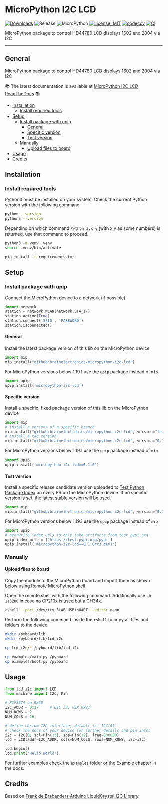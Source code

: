 # MicroPython I2C LCD

[![Downloads](https://pepy.tech/badge/micropython-i2c-lcd)](https://pepy.tech/project/micropython-i2c-lcd)
![Release](https://img.shields.io/github/v/release/brainelectronics/micropython-i2c-lcd?include_prereleases&color=success)
![MicroPython](https://img.shields.io/badge/micropython-Ok-green.svg)
[![License: MIT](https://img.shields.io/badge/License-MIT-yellow.svg)](https://opensource.org/licenses/MIT)
[![codecov](https://codecov.io/github/brainelectronics/micropython-i2c-lcd/branch/main/graph/badge.svg)](https://app.codecov.io/github/brainelectronics/micropython-i2c-lcd)
[![CI](https://github.com/brainelectronics/micropython-i2c-lcd/actions/workflows/release.yml/badge.svg)](https://github.com/brainelectronics/micropython-i2c-lcd/actions/workflows/release.yml)

MicroPython package to control HD44780 LCD displays 1602 and 2004 via I2C

---------------

## General

MicroPython package to control HD44780 LCD displays 1602 and 2004 via I2C

📚 The latest documentation is available at
[MicroPython I2C LCD ReadTheDocs][ref-rtd-micropython-i2c-lcd] 📚

<!-- MarkdownTOC -->

- [Installation](#installation)
	- [Install required tools](#install-required-tools)
- [Setup](#setup)
	- [Install package with upip](#install-package-with-upip)
		- [General](#general)
		- [Specific version](#specific-version)
		- [Test version](#test-version)
	- [Manually](#manually)
		- [Upload files to board](#upload-files-to-board)
- [Usage](#usage)
- [Credits](#credits)

<!-- /MarkdownTOC -->

## Installation

### Install required tools

Python3 must be installed on your system. Check the current Python version
with the following command

```bash
python --version
python3 --version
```

Depending on which command `Python 3.x.y` (with x.y as some numbers) is
returned, use that command to proceed.

```bash
python3 -m venv .venv
source .venv/bin/activate

pip install -r requirements.txt
```

## Setup

### Install package with upip

Connect the MicroPython device to a network (if possible)

```python
import network
station = network.WLAN(network.STA_IF)
station.active(True)
station.connect('SSID', 'PASSWORD')
station.isconnected()
```

#### General

Install the latest package version of this lib on the MicroPython device

```python
import mip
mip.install("github:brainelectronics/micropython-i2c-lcd")
```

For MicroPython versions below 1.19.1 use the `upip` package instead of `mip`

```python
import upip
upip.install('micropython-i2c-lcd')
```

#### Specific version

Install a specific, fixed package version of this lib on the MicroPython device

```python
import mip
# install a verions of a specific branch
mip.install("github:brainelectronics/micropython-i2c-lcd", version="feature/initial-implementation")
# install a tag version
mip.install("github:brainelectronics/micropython-i2c-lcd", version="0.1.0")
```

For MicroPython versions below 1.19.1 use the `upip` package instead of `mip`

```python
import upip
upip.install('micropython-i2c-lcd==0.1.0')
```

#### Test version

Install a specific release candidate version uploaded to
[Test Python Package Index](https://test.pypi.org/) on every PR on the
MicroPython device. If no specific version is set, the latest stable version
will be used.

```python
import mip
mip.install("github:brainelectronics/micropython-i2c-lcd", version="0.1.0-rc3.dev1")
```

For MicroPython versions below 1.19.1 use the `upip` package instead of `mip`

```python
import upip
# overwrite index_urls to only take artifacts from test.pypi.org
upip.index_urls = ['https://test.pypi.org/pypi']
upip.install('micropython-i2c-lcd==0.1.0rc3.dev1')
```

### Manually

#### Upload files to board

Copy the module to the MicroPython board and import them as shown below
using [Remote MicroPython shell][ref-remote-upy-shell]

Open the remote shell with the following command. Additionally use `-b 115200`
in case no CP210x is used but a CH34x.

```bash
rshell --port /dev/tty.SLAB_USBtoUART --editor nano
```

Perform the following command inside the `rshell` to copy all files and
folders to the device

```bash
mkdir /pyboard/lib
mkdir /pyboard/lib/lcd_i2c

cp lcd_i2c/* /pyboard/lib/lcd_i2c

cp examples/main.py /pyboard
cp examples/boot.py /pyboard
```

## Usage

```python
from lcd_i2c import LCD
from machine import I2C, Pin

# PCF8574 on 0x50
I2C_ADDR = 0x27     # DEC 39, HEX 0x27
NUM_ROWS = 2
NUM_COLS = 16

# define custom I2C interface, default is 'I2C(0)'
# check the docs of your device for further details and pin infos
i2c = I2C(0, scl=Pin(13), sda=Pin(12), freq=800000)
lcd = LCD(addr=I2C_ADDR, cols=NUM_COLS, rows=NUM_ROWS, i2c=i2c)

lcd.begin()
lcd.print("Hello World")
```

For further examples check the `examples` folder or the Example chapter in the
docs.

## Credits

Based on [Frank de Brabanders Arduino LiquidCrystal I2C Library][ref-arduino-lcd-i2c-library].

<!-- Links -->
[ref-rtd-micropython-i2c-lcd]: https://micropython-i2c-lcd.readthedocs.io/en/latest/
[ref-remote-upy-shell]: https://github.com/dhylands/rshell
[ref-arduino-lcd-i2c-library]: https://github.com/fdebrabander/Arduino-LiquidCrystal-I2C-library
[ref-test-pypi]: https://test.pypi.org/
[ref-pypi]: https://pypi.org/

